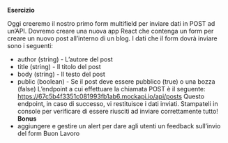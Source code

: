 **Esercizio**

Oggi creeremo il nostro primo form multifield per inviare dati in POST ad un’API.
 Dovremo creare una nuova app React che contenga un form per creare un nuovo post all’interno di un blog.
 I dati che il form dovrà inviare sono i seguenti:
 - author (string) - L’autore del post
 - title (string) - Il titolo del post
 - body (string) - Il testo del post
 - public (boolean) - Se il post deve essere pubblico (true) o una bozza (false)
 L’endpoint a cui effettuare la chiamata POST è il seguente: https://67c5b4f3351c081993fb1ab6.mockapi.io/api/posts
 Questo endpoint, in caso di successo, vi restituisce i dati inviati. Stampateli in console per verificare di essere riusciti ad inviare correttamente tutto!
 **Bonus**
 - aggiungere e gestire un alert per dare agli utenti un feedback sull’invio del form
 Buon Lavoro